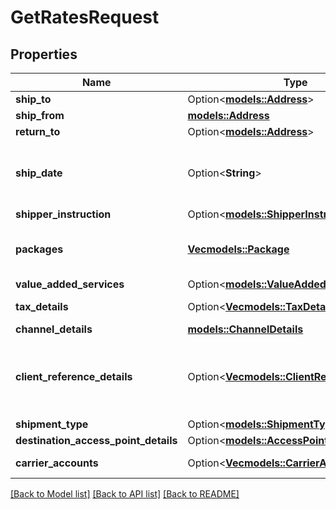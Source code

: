 # GetRatesRequest

## Properties

Name | Type | Description | Notes
------------ | ------------- | ------------- | -------------
**ship_to** | Option<[**models::Address**](Address.md)> |  | [optional]
**ship_from** | [**models::Address**](Address.md) |  | 
**return_to** | Option<[**models::Address**](Address.md)> |  | [optional]
**ship_date** | Option<**String**> | The ship date and time (the requested pickup). This defaults to the current date and time. | [optional]
**shipper_instruction** | Option<[**models::ShipperInstruction**](ShipperInstruction.md)> |  | [optional]
**packages** | [**Vec<models::Package>**](Package.md) | A list of packages to be shipped through a shipping service offering. | 
**value_added_services** | Option<[**models::ValueAddedServiceDetails**](ValueAddedServiceDetails.md)> |  | [optional]
**tax_details** | Option<[**Vec<models::TaxDetail>**](TaxDetail.md)> | A list of tax detail information. | [optional]
**channel_details** | [**models::ChannelDetails**](ChannelDetails.md) |  | 
**client_reference_details** | Option<[**Vec<models::ClientReferenceDetail>**](ClientReferenceDetail.md)> | Object to pass additional information about the MCI Integrator shipperType: List of ClientReferenceDetail | [optional]
**shipment_type** | Option<[**models::ShipmentType**](ShipmentType.md)> |  | [optional]
**destination_access_point_details** | Option<[**models::AccessPointDetails**](AccessPointDetails.md)> |  | [optional]
**carrier_accounts** | Option<[**Vec<models::CarrierAccount>**](CarrierAccount.md)> | A list of CarrierAccounts | [optional]

[[Back to Model list]](../README.md#documentation-for-models) [[Back to API list]](../README.md#documentation-for-api-endpoints) [[Back to README]](../README.md)


